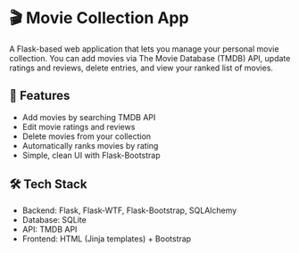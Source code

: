 # 🎬 Movie Collection App

A Flask-based web application that lets you manage your personal movie collection. You can add movies via The Movie Database (TMDB) API, update ratings and reviews, delete entries, and view your ranked list of movies.

## 🚀 Features
+ Add movies by searching TMDB API
+ Edit movie ratings and reviews
+ Delete movies from your collection
+ Automatically ranks movies by rating
+ Simple, clean UI with Flask-Bootstrap

## 🛠️ Tech Stack
+ Backend: Flask, Flask-WTF, Flask-Bootstrap, SQLAlchemy
+ Database: SQLite
+ API: TMDB API
+ Frontend: HTML (Jinja templates) + Bootstrap
